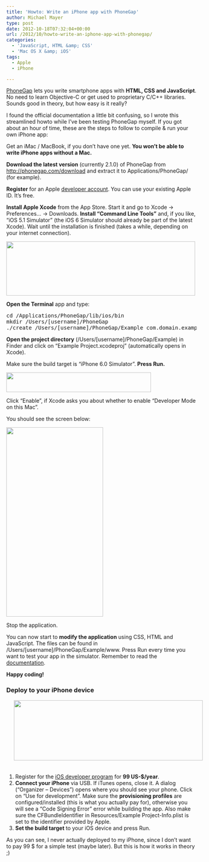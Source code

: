 ```yaml
---
title: 'Howto: Write an iPhone app with PhoneGap'
author: Michael Mayer
type: post
date: 2012-10-18T07:32:04+00:00
url: /2012/10/howto-write-an-iphone-app-with-phonegap/
categories:
  - 'JavaScript, HTML &amp; CSS'
  - 'Mac OS X &amp; iOS'
tags:
  - Apple
  - iPhone

---
```

[PhoneGap][1] lets you write smartphone apps with **HTML, CSS and JavaScript**. No need to learn Objective-C or get used to proprietary C/C++ libraries. Sounds good in theory, but how easy is it really?

I found the official documentation a little bit confusing, so I wrote this streamlined howto while I&#8217;ve been testing PhoneGap myself. If you got about an hour of time, these are the steps to follow to compile & run your own iPhone app:

Get an iMac / MacBook, if you don&#8217;t have one yet. **You won&#8217;t be able to write iPhone apps without a Mac.**

**Download the latest version** (currently 2.1.0) of PhoneGap from <http://phonegap.com/download> and extract it to Applications/PhoneGap/ (for example).

**Register** for an Apple [developer account][2]. You can use your existing Apple ID. It&#8217;s free.

**Install Apple Xcode** from the App Store. Start it and go to Xcode -> Preferences&#8230; -> Downloads. **Install &#8220;Command Line Tools&#8221;** and, if you like, &#8220;iOS 5.1 Simulator&#8221; (the iOS 6 Simulator should already be part of the latest Xcode). Wait until the installation is finished (takes a while, depending on your internet connection).

[<img class="alignnone size-medium wp-image-1921" title="Xcode downloads" src="http://lastzero.net/wp-content/uploads/2012/10/2012-10-17_22-42-271-500x143.png" alt="" width="500" height="143" srcset="/wp-content/uploads/2012/10/2012-10-17_22-42-271-500x143.png 500w, /wp-content/uploads/2012/10/2012-10-17_22-42-271.png 750w" sizes="(max-width: 500px) 100vw, 500px" />][3]

**Open the Terminal** app and type:

<pre>cd /Applications/PhoneGap/lib/ios/bin
mkdir /Users/[username]/PhoneGap
./create /Users/[username]/PhoneGap/Example com.domain.example "Example Project"</pre>

**Open the project directory** (/Users/[username]/PhoneGap/Example) in Finder and click on &#8220;Example Project.xcodeproj&#8221; (automatically opens in Xcode).

Make sure the build target is &#8220;iPhone 6.0 Simulator&#8221;. **Press Run.**

[<img class="alignnone size-full wp-image-1903" title="2012-10-18_08-56-23" src="http://lastzero.net/wp-content/uploads/2012/10/2012-10-18_08-56-23.png" alt="" width="383" height="52" />][4]

Click &#8220;Enable&#8221;, if Xcode asks you about whether to enable &#8220;Developer Mode on this Mac&#8221;.

You should see the screen below:

[<img class="aligncenter size-medium wp-image-1897" title="iPhone Simulator" src="http://lastzero.net/wp-content/uploads/2012/10/2012-10-17_22-56-01-256x500.png" alt="" width="256" height="500" />][5]

Stop the application.

You can now start to **modify the application** using CSS, HTML and JavaScript. The files can be found in /Users/[username]/PhoneGap/Example/www. Press Run every time you want to test your app in the simulator. Remember to read the [documentation][6].

**Happy coding!**

### Deploy to your iPhone device

<img class="size-medium wp-image-1922 alignright" style="margin-left: 20px; margin-bottom: 20px;" title="Deploy to iPhone" src="http://lastzero.net/wp-content/uploads/2012/10/2012-10-18_08-47-191-500x159.png" alt="" width="500" height="159" srcset="/wp-content/uploads/2012/10/2012-10-18_08-47-191-500x159.png 500w, /wp-content/uploads/2012/10/2012-10-18_08-47-191.png 667w" sizes="(max-width: 500px) 100vw, 500px" />

  1. Register for the [iOS developer program][7] for **99 US-$/year**.
  2. **Connect your iPhone** via USB. If iTunes opens, close it. A dialog (&#8220;Organizer &#8211; Devices&#8221;) opens where you should see your phone. Click on &#8220;Use for development&#8221;. Make sure the **provisioning profiles** are configured/installed (this is what you actually pay for), otherwise you will see a &#8220;Code Signing Error&#8221; error while building the app. Also make sure the CFBundleIdentifier in Resources/Example Project-Info.plist is set to the identifier provided by Apple.
  3. **Set the build target** to your iOS device and press Run.

As you can see, I never actually deployed to my iPhone, since I don&#8217;t want to pay 99 $ for a simple test (maybe later). But this is how it works in theory ;)

 [1]: http://phonegap.com/
 [2]: https://developer.apple.com/
 [3]: http://lastzero.net/wp-content/uploads/2012/10/2012-10-17_22-42-271.png
 [4]: http://lastzero.net/wp-content/uploads/2012/10/2012-10-18_08-56-23.png
 [5]: http://lastzero.net/wp-content/uploads/2012/10/2012-10-17_22-56-01.png
 [6]: http://docs.phonegap.com/en/2.1.0/index.html
 [7]: https://developer.apple.com/programs/ios/